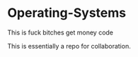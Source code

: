 # Operating-Systems
This is fuck bitches get money code 

This is essentially a repo for collaboration. 

